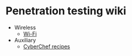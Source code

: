 # Penetration testing wiki

- Wireless
  - [Wi-Fi](https://github.com/okazymyrov/piki/blob/master/Wi-Fi.md)
- Auxiliary
  - [CyberChef recipes](https://github.com/okazymyrov/piki/blob/master/CyberChef.md)
